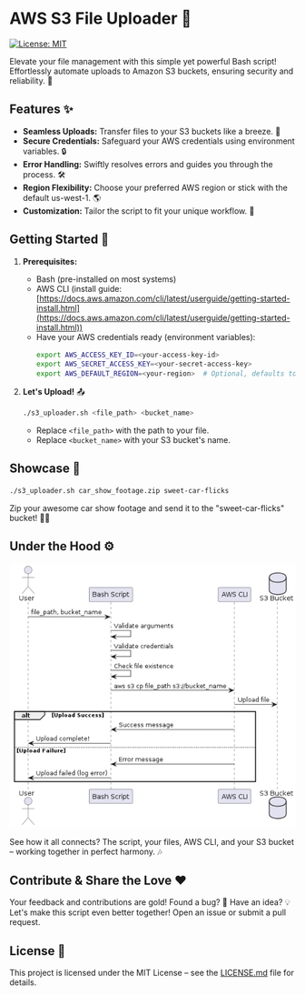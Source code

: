 # AWS S3 File Uploader 🚀

[![License: MIT](https://img.shields.io/badge/License-MIT-yellow.svg)](https://opensource.org/licenses/MIT)

Elevate your file management with this simple yet powerful Bash script! Effortlessly automate uploads to Amazon S3 buckets, ensuring security and reliability. 💪

## Features ✨

*   **Seamless Uploads:** Transfer files to your S3 buckets like a breeze. 💨
*   **Secure Credentials:** Safeguard your AWS credentials using environment variables. 🔒
*   **Error Handling:** Swiftly resolves errors and guides you through the process. 🛠️
*   **Region Flexibility:** Choose your preferred AWS region or stick with the default us-west-1. 🌎
*   **Customization:** Tailor the script to fit your unique workflow. 🎨

## Getting Started 🏁

1.  **Prerequisites:**
    *   Bash (pre-installed on most systems)
    *   AWS CLI (install guide: [https://docs.aws.amazon.com/cli/latest/userguide/getting-started-install.html](https://docs.aws.amazon.com/cli/latest/userguide/getting-started-install.html))
    *   Have your AWS credentials ready (environment variables):
        ```bash
        export AWS_ACCESS_KEY_ID=<your-access-key-id>
        export AWS_SECRET_ACCESS_KEY=<your-secret-access-key>
        export AWS_DEFAULT_REGION=<your-region>  # Optional, defaults to us-west-1
        ```

2.  **Let's Upload!** 📤
    ```bash
    ./s3_uploader.sh <file_path> <bucket_name>
    ```
    *   Replace `<file_path>` with the path to your file.
    *   Replace `<bucket_name>` with your S3 bucket's name.

## Showcase 📸

```bash
./s3_uploader.sh car_show_footage.zip sweet-car-flicks
```

Zip your awesome car show footage and send it to the "sweet-car-flicks" bucket! 🚗💨

## Under the Hood ⚙️

![System Diagram](/Resources/DiagramS3Uploader.png)

See how it all connects? The script, your files, AWS CLI, and your S3 bucket – working together in perfect harmony. 🎶

## Contribute & Share the Love ❤️

Your feedback and contributions are gold! Found a bug? 🐛 Have an idea? 💡 Let's make this script even better together! Open an issue or submit a pull request.

## License 📄

This project is licensed under the MIT License – see the [LICENSE.md](LICENSE.md) file for details.